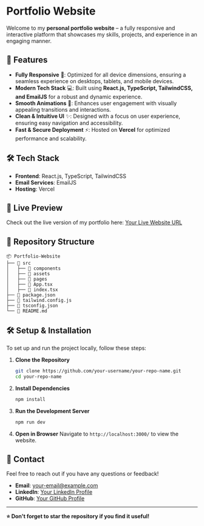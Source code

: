 # Portfolio Website

Welcome to my **personal portfolio website** – a fully responsive and interactive platform that showcases my skills, projects, and experience in an engaging manner.

## 🚀 Features
- **Fully Responsive** 📱: Optimized for all device dimensions, ensuring a seamless experience on desktops, tablets, and mobile devices.
- **Modern Tech Stack** 💻: Built using **React.js, TypeScript, TailwindCSS, and EmailJS** for a robust and dynamic experience.
- **Smooth Animations** 🎨: Enhances user engagement with visually appealing transitions and interactions.
- **Clean & Intuitive UI** ✨: Designed with a focus on user experience, ensuring easy navigation and accessibility.
- **Fast & Secure Deployment** ⚡: Hosted on **Vercel** for optimized performance and scalability.

## 🛠️ Tech Stack
- **Frontend**: React.js, TypeScript, TailwindCSS
- **Email Services**: EmailJS
- **Hosting**: Vercel

## 📌 Live Preview
Check out the live version of my portfolio here: [Your Live Website URL](#)

## 📂 Repository Structure
```
📦 Portfolio-Website
├── 📁 src
│   ├── 📁 components
│   ├── 📁 assets
│   ├── 📁 pages
│   ├── 📄 App.tsx
│   ├── 📄 index.tsx
├── 📄 package.json
├── 📄 tailwind.config.js
├── 📄 tsconfig.json
└── 📄 README.md
```

## 🛠️ Setup & Installation
To set up and run the project locally, follow these steps:

1. **Clone the Repository**
   ```sh
   git clone https://github.com/your-username/your-repo-name.git
   cd your-repo-name
   ```

2. **Install Dependencies**
   ```sh
   npm install
   ```

3. **Run the Development Server**
   ```sh
   npm run dev
   ```

4. **Open in Browser**
   Navigate to `http://localhost:3000/` to view the website.

## 📧 Contact
Feel free to reach out if you have any questions or feedback!

- **Email**: [your-email@example.com](mailto:your-email@example.com)
- **LinkedIn**: [Your LinkedIn Profile](#)
- **GitHub**: [Your GitHub Profile](#)

---

**⭐ Don't forget to star the repository if you find it useful!**

